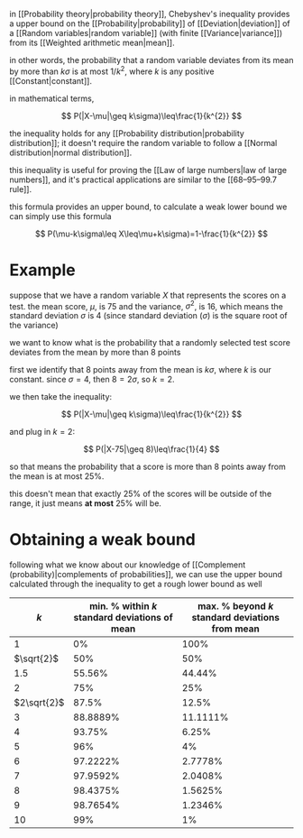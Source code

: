 in [[Probability theory|probability theory]], Chebyshev's inequality provides a upper bound on the [[Probability|probability]] of [[Deviation|deviation]] of a [[Random variables|random variable]] (with finite [[Variance|variance]]) from its [[Weighted arithmetic mean|mean]].

in other words, the probability that a random variable deviates from its mean by more than $k\sigma$ is at most ${1}/{k^{2}}$, where $k$ is any positive [[Constant|constant]].

in mathematical terms,

$$
P(|X-\mu|\geq k\sigma)\leq\frac{1}{k^{2}}
$$

the inequality holds for any [[Probability distribution|probability distribution]]; it doesn't require the random variable to follow a [[Normal distribution|normal distribution]].

this inequality is useful for proving the [[Law of large numbers|law of large numbers]], and it's practical applications are similar to the [[68–95–99.7 rule]].

this formula provides an upper bound, to calculate a weak lower bound we can simply use this formula

$$
P(\mu-k\sigma\leq X\leq\mu+k\sigma)=1-\frac{1}{k^{2}}
$$
# Example

suppose that we have a random variable $X$ that represents the scores on a test. the mean score, $\mu$, is 75 and the variance, $\sigma^{2}$, is 16, which means the standard deviation $\sigma$ is 4 (since standard deviation ($\sigma$) is the square root of the variance)

we want to know what is the probability that a randomly selected test score deviates from the mean by more than 8 points

first we identify that 8 points away from the mean is $k\sigma$, where $k$ is our constant. since $\sigma=4$, then $8=2\sigma$, so $k=2$.

we then take the inequality:

$$
P(|X-\mu|\geq k\sigma)\leq\frac{1}{k^{2}}
$$

and plug in $k=2$:

$$
P(|X-75|\geq 8)\leq\frac{1}{4}
$$

so that means the probability that a score is more than 8 points away from the mean is at most 25%.

this doesn't mean that exactly 25% of the scores will be outside of the range, it just means **at most** 25% will be.

# Obtaining a weak bound

following what we know about our knowledge of [[Complement (probability)|complements of probabilities]], we can use the upper bound calculated through the inequality to get a rough lower bound as well

| $k$ | min. % within $k$ standard deviations of mean | max. % beyond $k$ standard deviations from mean |
| ---- | ---- | ---- |
| $1$ | $0\%$ | $100\%$ |
| $\sqrt{2}$ | $50\%$ | $50\%$ |
| $1.5$ | $55.56\%$ | $44.44\%$ |
| 2 | $75\%$ | $25\%$ |
| $2\sqrt{2}$ | $87.5\%$ | $12.5\%$ |
| $3$ | $88.8889\%$ | $11.1111\%$ |
| $4$ | $93.75\%$ | $6.25\%$ |
| $5$ | $96\%$ | $4\%$ |
| $6$ | $97.2222\%$ | $2.7778\%$ |
| $7$ | $97.9592\%$ | $2.0408\%$ |
| $8$ | $98.4375\%$ | $1.5625\%$ |
| $9$ | $98.7654\%$ | $1.2346\%$ |
| $10$ | $99\%$ | $1\%$ |

